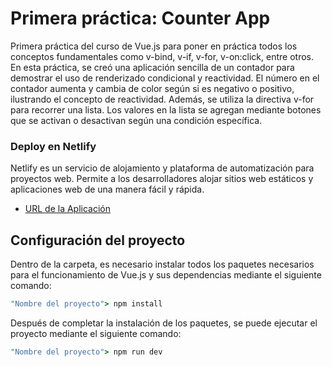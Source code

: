 # Primera práctica: Counter App

Primera práctica del curso de Vue.js para poner en práctica todos los conceptos fundamentales como v-bind, v-if, v-for, v-on:click, entre otros. En esta práctica, se creó una aplicación sencilla de un contador para demostrar el uso de renderizado condicional y reactividad. El número en el contador aumenta y cambia de color según si es negativo o positivo, ilustrando el concepto de reactividad. Además, se utiliza la directiva v-for para recorrer una lista. Los valores en la lista se agregan mediante botones que se activan o desactivan según una condición específica.

### Deploy en Netlify

Netlify es un servicio de alojamiento y plataforma de automatización para proyectos web. Permite a los desarrolladores alojar sitios web estáticos y aplicaciones web de una manera fácil y rápida.

* [URL de la Aplicación](https://counter-app-erick-siguache.netlify.app/)


## Configuración del proyecto

Dentro de la carpeta, es necesario instalar todos los paquetes necesarios para el funcionamiento de Vue.js y sus dependencias mediante el siguiente comando:

```cmd
"Nombre del proyecto"> npm install
```

Después de completar la instalación de los paquetes, se puede ejecutar el proyecto mediante el siguiente comando:

```cmd
"Nombre del proyecto"> npm run dev
```